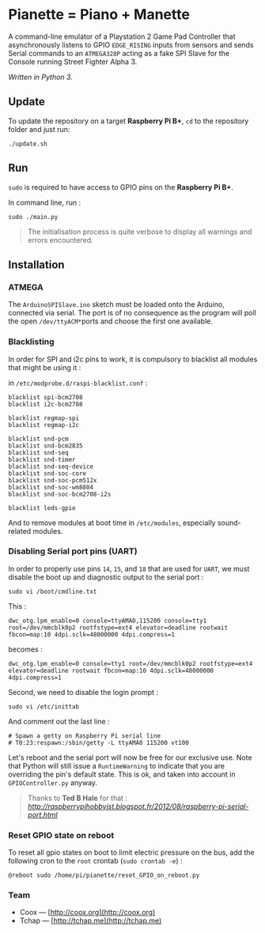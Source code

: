 # Pianette = Piano + Manette

A command-line emulator of a Playstation 2 Game Pad Controller that asynchronously listens to GPIO `EDGE_RISING` inputs from sensors and sends Serial commands to an `ATMEGA328P` acting as a fake SPI Slave for the Console running Street Fighter Alpha 3.

_Written in Python 3._

## Update

To update the repository on a target **Raspberry Pi B+**, `cd` to the repository folder and just run:

    ./update.sh

## Run

`sudo` is required to have access to GPIO pins on the **Raspberry Pi B+**.

In command line, run :

    sudo ./main.py

> The initialisation process is quite verbose to display all warnings and errors encountered.

## Installation

### ATMEGA

The `ArduinoSPISlave.ino` sketch must be loaded onto the Arduino, connected via serial. The port is of no consequence as the program will poll the open `/dev/ttyACM*`ports and choose the first one available.

### Blacklisting

In order for SPI and i2c pins to work, it is compulsory to blacklist all modules that might be using it :

in `/etc/modprobe.d/raspi-blacklist.conf` :

    blacklist spi-bcm2708
    blacklist i2c-bcm2708

    blacklist regmap-spi
    blacklist regmap-i2c

    blacklist snd-pcm
    blacklist snd-bcm2835
    blacklist snd-seq
    blacklist snd-timer
    blacklist snd-seq-device
    blacklist snd-soc-core
    blacklist snd-soc-pcm512x
    blacklist snd-soc-wm8804
    blacklist snd-soc-bcm2708-i2s

    blacklist leds-gpio

And to remove modules at boot time in `/etc/modules`, especially sound-related modules.

### Disabling Serial port pins (UART)

In order to properly use pins `14`, `15`, and `18` that are used for `UART`, we must disable the boot up and diagnostic output to the serial port :

    sudo vi /boot/cmdline.txt

This :

    dwc_otg.lpm_enable=0 console=ttyAMA0,115200 console=tty1 root=/dev/mmcblk0p2 rootfstype=ext4 elevator=deadline rootwait fbcon=map:10 4dpi.sclk=48000000 4dpi.compress=1

becomes :

    dwc_otg.lpm_enable=0 console=tty1 root=/dev/mmcblk0p2 rootfstype=ext4 elevator=deadline rootwait fbcon=map:10 4dpi.sclk=48000000 4dpi.compress=1

Second, we need to disable the login prompt :

    sudo vi /etc/inittab

And comment out the last line :

    # Spawn a getty on Raspberry Pi serial line
    # T0:23:respawn:/sbin/getty -L ttyAMA0 115200 vt100

Let's reboot and the serial port will now be free for our exclusive use. Note that Python will still issue a `RuntimeWarning` to indicate that you are overriding the pin's default state. This is ok, and taken into account in `GPIOController.py` anyway. 

>  Thanks to **Ted B Hale** for that : _http://raspberrypihobbyist.blogspot.fr/2012/08/raspberry-pi-serial-port.html_

### Reset GPIO state on reboot

To reset all gpio states on boot to limit electric pressure on the bus, add the following cron to the `root` crontab (`sudo crontab -e`) :

    @reboot sudo /home/pi/pianette/reset_GPIO_on_reboot.py

### Team

  - Coox — [http://coox.org](http://coox.org)
  - Tchap — [http://tchap.me](http://tchap.me)
